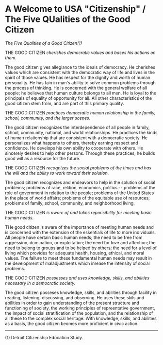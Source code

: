 # A Welcome to USA "Citizenship" / The Five QUalities of the Good Citizen #

*The Five Qualities of a Good Citizen(1)*

THE GOOD CITIZEN *cherishes democratic values and bases his actions on them.*

The good citizen gives allegiance to the ideals of democracy.
He cherishes values which are consistent with the democratic
way of life and lives in the spirit of those values.  He has
respect for the dignity and worth of human personality.  He
has fain in man's ability to solve common problems through
the process of thinking.  He is concerned with the general
welfare of all people; he believes that human culture belongs
to all men.  He is loyal to the principals of equality of opportunity
for all.  All other characteristics of the good citizen
stem from, and are part of this primary quality.

THE GOOD CITIZEN *practices democratic human relationship
in the family, school, community, and the larger scenes.*

The good citizen recognizes the interdependence of all
people in family, school, community, national, and world
relationships.  He practices the kinds of human relationship that
are consistent with a democratic society.  He personalizes
what happens to others, thereby earning respect and confidence.
He develops his own ability to cooperate with others.
He sincerely desires to help other persons.  Through these
practices, he builds good will as a resource for the future.

THE GOOD CITIZEN *recognizes the social problems of the
times and has the will and the ability to work toward their
solution.*

The good citizen recognizes and endeavors to help in the
solution of social problems; problems of race, relition, economics,
politics -- problems of the role of government in relation
to the people; problems of the United States in the place
of world affairs; problems of the equitable use of resources;
problems of family, school, community, and neighborhood living.

THE GOOD CITIZEN *is aware of and takes reponsibility
for meeting basic human needs.*

THe good citizen is aware of the importance of meeting human
needs and is concerned with the extension of the essentials
of life to more individuals.  All people have certain basic
human needs; the need to be free from aggression, domination,
or exploitation; the need for love and affection; the need
to belong to groups and to be helped by others; the need for a
level of living which provides for adequate health, housing,
ethical, and moral values.  The failure to meet these fundamental
human needs may result in the development of maladjustments
which inrease the intensity of social problems.

THE GOOD CITIZEN *possesses and uses knowledge, skills,
and abilities necessary in a democratic society.*

The good citizen posseses knowledge, skills, and abilities
through facility in reading, listening, discussing, and observing.
He uses these skils and abilities in order to gain understanding
of the present structure and functioning of society,
the working principles of repreentative government, the
impact of social stratification of the population, and the relationship
of all these to the complex social heritage.  With knowledge,
skills, and abilities as a basis, the good citizen beomes more
proficient in civic action.

---

(1) Detroit Citizenship Education Study.
